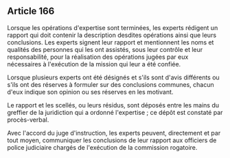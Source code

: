 Article 166
----
Lorsque les opérations d'expertise sont terminées, les experts rédigent un
rapport qui doit contenir la description desdites opérations ainsi que leurs
conclusions. Les experts signent leur rapport et mentionnent les noms et
qualités des personnes qui les ont assistés, sous leur contrôle et leur
responsabilité, pour la réalisation des opérations jugées par eux nécessaires à
l'exécution de la mission qui leur a été confiée.

Lorsque plusieurs experts ont été désignés et s'ils sont d'avis différents ou
s'ils ont des réserves à formuler sur des conclusions communes, chacun d'eux
indique son opinion ou ses réserves en les motivant.

Le rapport et les scellés, ou leurs résidus, sont déposés entre les mains du
greffier de la juridiction qui a ordonné l'expertise ; ce dépôt est constaté par
procès-verbal.

Avec l'accord du juge d'instruction, les experts peuvent, directement et par
tout moyen, communiquer les conclusions de leur rapport aux officiers de police
judiciaire chargés de l'exécution de la commission rogatoire.
